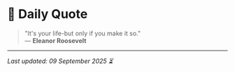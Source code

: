 # 📜 Daily Quote

> "It's your life-but only if you make it so."  
> — **Eleanor Roosevelt**

---

_Last updated: 09 September 2025 ⏳_
